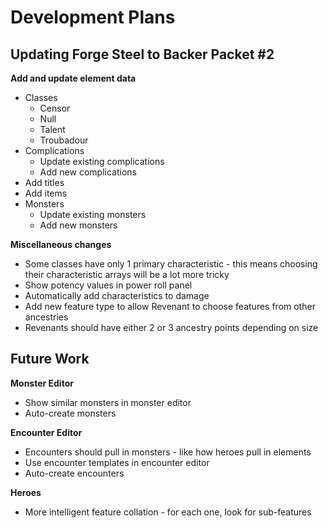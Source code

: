 # Development Plans

## Updating Forge Steel to Backer Packet #2

**Add and update element data**
* Classes
  * Censor
  * Null
  * Talent
  * Troubadour
* Complications
  * Update existing complications
  * Add new complications
* Add titles
* Add items
* Monsters
  * Update existing monsters
  * Add new monsters

**Miscellaneous changes**
* Some classes have only 1 primary characteristic - this means choosing their characteristic arrays will be a lot more tricky
* Show potency values in power roll panel
* Automatically add characteristics to damage
* Add new feature type to allow Revenant to choose features from other ancestries
* Revenants should have either 2 or 3 ancestry points depending on size

## Future Work

**Monster Editor**
* Show similar monsters in monster editor
* Auto-create monsters

**Encounter Editor**
* Encounters should pull in monsters - like how heroes pull in elements
* Use encounter templates in encounter editor
* Auto-create encounters

**Heroes**
* More intelligent feature collation - for each one, look for sub-features
